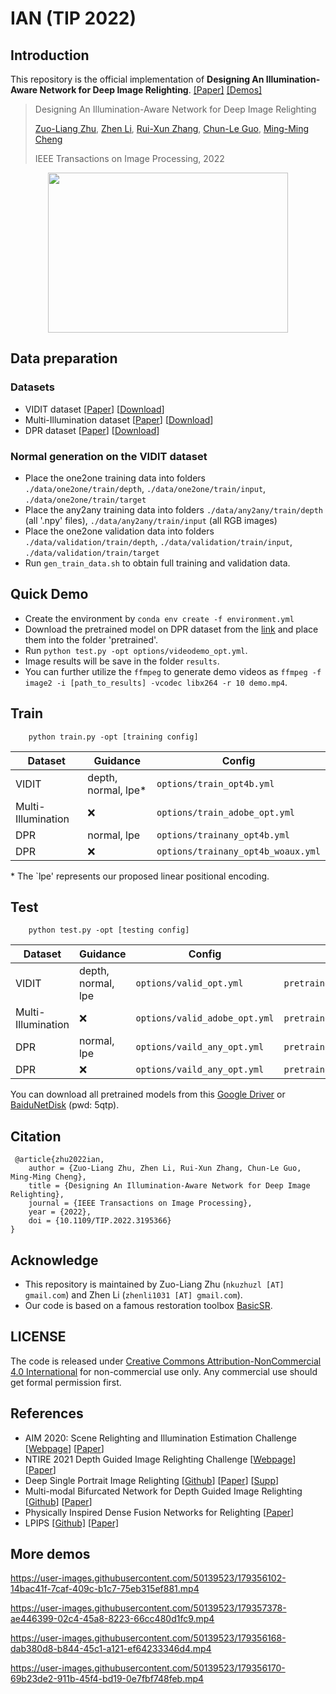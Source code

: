 # IAN (TIP 2022)
## Introduction
This repository is the official implementation of **Designing An Illumination-Aware Network for Deep Image Relighting**. [[Paper]](https://arxiv.org/abs/2207.10582) <a href="#demos">[Demos]</a>
> Designing An Illumination-Aware Network for Deep Image Relighting
> 
> [Zuo-Liang Zhu](https://github.com/NK-CS-ZZL), [Zhen Li](https://paper99.github.io/), [Rui-Xun Zhang](https://www.math.pku.edu.cn/teachers/ZhangRuixun%20/index.html), [Chun-Le Guo](https://mmcheng.net/clguo/), [Ming-Ming Cheng](https://mmcheng.net/)
>
> IEEE Transactions on Image Processing, 2022


<div align="center">
    <img src="https://user-images.githubusercontent.com/50139523/179220047-1b3256f3-b7eb-4943-928d-6a4de9803726.gif" width="384" height="256">
</div>


## Data preparation
### Datasets
+ VIDIT dataset [[Paper](https://arxiv.org/abs/2005.05460)] [[Download](https://github.com/majedelhelou/VIDIT)]
+ Multi-Illumination dataset [[Paper](https://arxiv.org/abs/1910.08131)] [[Download](https://projects.csail.mit.edu/illumination/)]
+ DPR dataset [[Paper](https://openaccess.thecvf.com/content_ICCV_2019/papers/Zhou_Deep_Single-Image_Portrait_Relighting_ICCV_2019_paper.pdf)] [[Download](https://drive.google.com/drive/folders/10luekF8vV5vo2GFYPRCe9Rm2Xy2DwHkT?usp=sharing)]
### Normal generation on the VIDIT dataset
+ Place the one2one training data into folders `./data/one2one/train/depth`, `./data/one2one/train/input`, `./data/one2one/train/target`
+ Place the any2any training data into folders `./data/any2any/train/depth` (all '.npy' files), `./data/any2any/train/input` (all RGB images)
+ Place the one2one validation data into folders `./data/validation/train/depth`, `./data/validation/train/input`, `./data/validation/train/target`
+ Run `gen_train_data.sh` to obtain full training and validation data.

## Quick Demo
+ Create the environment by `conda env create -f environment.yml`
+ Download the pretrained model on DPR dataset from the [link](https://drive.google.com/drive/folders/1oSvs6YEHdcc3-6xKeCy25uaB4FYxKdrx?usp=sharing) and place them into the folder 'pretrained'.
+ Run `python test.py -opt options/videodemo_opt.yml`.
+ Image results will be save in the folder `results`.
+ You can further utilize the `ffmpeg` to generate demo videos as `ffmpeg -f image2 -i [path_to_results] -vcodec libx264 -r 10 demo.mp4`.

## Train
```
    python train.py -opt [training config]
``` 
| Dataset            | Guidance | Config          | 
| -----------        | ----------- |      ---        | 
| VIDIT              | depth, normal, lpe*           | `options/train_opt4b.yml` | 
| Multi-Illumination | :x:           | `options/train_adobe_opt.yml` |
| DPR                | normal, lpe           | `options/trainany_opt4b.yml`  |   
| DPR                | :x:           | `options/trainany_opt4b_woaux.yml` | 

\* The `lpe' represents our proposed linear positional encoding. 
## Test
```
    python test.py -opt [testing config]
```
| Dataset            | Guidance | Config          | Pretrained |
| -----------        | ----------- |      ---        | --- | 
| VIDIT              | depth, normal, lpe           | `options/valid_opt.yml` | `pretrained/VIDITOne2One.pth` | 
| Multi-Illumination | :x:           | `options/valid_adobe_opt.yml` |`pretrained/MutliIllumination.pth` | 
| DPR                | normal, lpe           | `options/vaild_any_opt.yml`     | `pretrained/PortraitWithNormal.pth` | 
| DPR                | :x:           | `options/vaild_any_opt.yml`     | `pretrained/PortraitWithoutNormal.pth` |

You can download all pretrained models from this [Google Driver](https://drive.google.com/drive/folders/1oSvs6YEHdcc3-6xKeCy25uaB4FYxKdrx?usp=sharing) or [BaiduNetDisk](https://pan.baidu.com/s/1EvNlGgwBIe3tUYAml-33zw?pwd=5qtp) (pwd: 5qtp).

## Citation
```
 @article{zhu2022ian,
    author = {Zuo-Liang Zhu, Zhen Li, Rui-Xun Zhang, Chun-Le Guo, Ming-Ming Cheng},
    title = {Designing An Illumination-Aware Network for Deep Image Relighting},
    journal = {IEEE Transactions on Image Processing},
    year = {2022},
    doi = {10.1109/TIP.2022.3195366}
}
```
## Acknowledge
+ This repository is maintained by Zuo-Liang Zhu (`nkuzhuzl [AT] gmail.com`) and Zhen Li (`zhenli1031 [AT] gmail.com`).
+ Our code is based on a famous restoration toolbox [BasicSR](https://github.com/XPixelGroup/BasicSR).

## LICENSE
The code is released under [Creative Commons Attribution-NonCommercial 4.0 International](https://creativecommons.org/licenses/by-nc/4.0/) for non-commercial use only. Any commercial use should get formal permission first.


## References
+ AIM 2020: Scene Relighting and Illumination Estimation Challenge [[Webpage](https://competitions.codalab.org/competitions/24671#results)] [[Paper](https://arxiv.org/abs/2009.12798v1)]
+ NTIRE 2021 Depth Guided Image Relighting Challenge [[Webpage](https://competitions.codalab.org/competitions/28030#results)] [[Paper](https://arxiv.org/abs/2104.13365)]
+ Deep Single Portrait Image Relighting [[Github](https://github.com/zhhoper/DPR)] [[Paper](https://zhhoper.github.io/paper/zhou_ICCV2019_DPR.pdf)] [[Supp](https://zhhoper.github.io/paper/zhou_ICCV_2019_DPR_sup.pdf)]
+ Multi-modal Bifurcated Network for Depth Guided Image Relighting [[Github](https://github.com/weitingchen83/NTIRE2021-Depth-Guided-Image-Relighting-MBNet)] [[Paper](https://openaccess.thecvf.com/content/CVPR2021W/NTIRE/papers/Yang_Multi-Modal_Bifurcated_Network_for_Depth_Guided_Image_Relighting_CVPRW_2021_paper.pdf)]
+ Physically Inspired Dense Fusion Networks for Relighting [[Paper](https://arxiv.org/abs/2105.02209)]
+ LPIPS [[Github]](https://github.com/S-aiueo32/lpips-pytorch) [[Paper]](https://arxiv.org/abs/1801.03924)

<h2 id="demos"> More demos </h2>

https://user-images.githubusercontent.com/50139523/179356102-14bac41f-7caf-409c-b1c7-75eb315ef881.mp4


https://user-images.githubusercontent.com/50139523/179357378-ae446399-02c4-45a8-8223-66cc480d1fc9.mp4


https://user-images.githubusercontent.com/50139523/179356168-dab380d8-b844-45c1-a121-ef64233346d4.mp4


https://user-images.githubusercontent.com/50139523/179356170-69b23de2-911b-45f4-bd19-0e7fbf748feb.mp4


